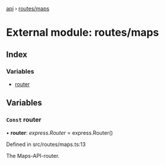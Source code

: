 [api](../README.md) › [routes/maps](routes_maps.md)

# External module: routes/maps

## Index

### Variables

* [router](routes_maps.md#const-router)

## Variables

### `Const` router

• **router**: *express.Router* = express.Router()

Defined in src/routes/maps.ts:13

The Maps-API-router.
